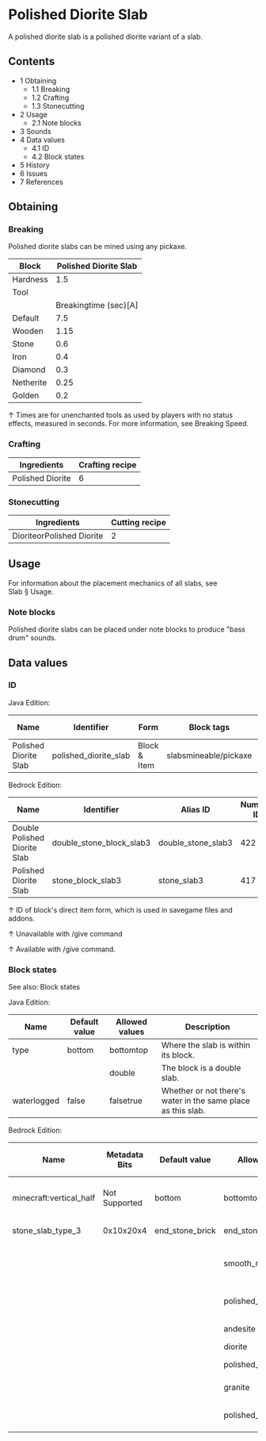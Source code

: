 # Polished Diorite Slab
A polished diorite slab is a polished diorite variant of a slab.

## Contents
- 1 Obtaining
	- 1.1 Breaking
	- 1.2 Crafting
	- 1.3 Stonecutting
- 2 Usage
	- 2.1 Note blocks
- 3 Sounds
- 4 Data values
	- 4.1 ID
	- 4.2 Block states
- 5 History
- 6 Issues
- 7 References

## Obtaining
### Breaking
Polished diorite slabs can be mined using any pickaxe.

| Block     | Polished Diorite Slab |
|-----------|-----------------------|
| Hardness  | 1.5                   |
| Tool      |                       |
|           | Breakingtime (sec)[A] |
| Default   | 7.5                   |
| Wooden    | 1.15                  |
| Stone     | 0.6                   |
| Iron      | 0.4                   |
| Diamond   | 0.3                   |
| Netherite | 0.25                  |
| Golden    | 0.2                   |


↑ Times are for unenchanted tools as used by players with no status effects, measured in seconds. For more information, see Breaking Speed.


### Crafting
| Ingredients      | Crafting recipe |
|------------------|-----------------|
| Polished Diorite | 6               |

### Stonecutting
| Ingredients               | Cutting recipe |
|---------------------------|----------------|
| DioriteorPolished Diorite | 2              |

## Usage
For information about the placement mechanics of all slabs, see Slab § Usage.

### Note blocks
Polished diorite slabs can be placed under note blocks to produce "bass drum" sounds.

## Data values
### ID
Java Edition:

| Name                  | Identifier            | Form         | Block tags            | Item tags | Translation key                       |
|-----------------------|-----------------------|--------------|-----------------------|-----------|---------------------------------------|
| Polished Diorite Slab | polished_diorite_slab | Block & Item | slabsmineable/pickaxe | slabs     | block.minecraft.polished_diorite_slab |

Bedrock Edition:

| Name                         | Identifier               | Alias ID           | Numeric ID | Form                         | Item ID[i 1]                                             | Translation key                      |
|------------------------------|--------------------------|--------------------|------------|------------------------------|----------------------------------------------------------|--------------------------------------|
| Double Polished Diorite Slab | double_stone_block_slab3 | double_stone_slab3 | 422        | Block & Ungiveable Item[i 2] | double_stone_block_slab3Alias ID:real_double_stone_slab3 | —                                    |
| Polished Diorite Slab        | stone_block_slab3        | stone_slab3        | 417        | Block & Giveable Item[i 3]   | stone_block_slab3Alias ID:double_stone_slab3             | tile.stone_slab3.diorite.smooth.name |


↑ ID of block's direct item form, which is used in savegame files and addons.

↑ Unavailable with /give command

↑ Available with /give command.


### Block states
See also: Block states

Java Edition:

| Name        | Default value | Allowed values | Description                                                  |
|-------------|---------------|----------------|--------------------------------------------------------------|
| type        | bottom        | bottomtop      | Where the slab is within its block.                          |
|             |               | double         | The block is a double slab.                                  |
| waterlogged | false         | falsetrue      | Whether or not there's water in the same place as this slab. |

Bedrock Edition:

| Name                    | Metadata Bits | Default value   | Allowed values       | Values forMetadata Bits | Description                         |
|-------------------------|---------------|-----------------|----------------------|-------------------------|-------------------------------------|
| minecraft:vertical_half | Not Supported | bottom          | bottomtop            | Unsupported             | Where the slab is within its block. |
| stone_slab_type_3       | 0x10x20x4     | end_stone_brick | end_stone_brick      | 0                       | End Stone Brick Slab                |
|                         |               |                 | smooth_red_sandstone | 1                       | Smooth Red Sandstone Slab           |
|                         |               |                 | polished_andesite    | 2                       | Polished Andesite Slab              |
|                         |               |                 | andesite             | 3                       | Andesite Slab                       |
|                         |               |                 | diorite              | 4                       | Diorite Slab                        |
|                         |               |                 | polished_diorite     | 5                       | Polished Diorite Slab               |
|                         |               |                 | granite              | 6                       | Granite Slab                        |
|                         |               |                 | polished_granite     | 7                       | Polished Granite Slab               |




